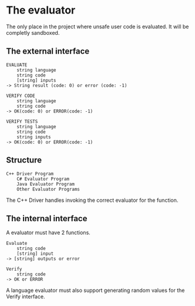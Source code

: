 # The evaluator

The only place in the project where unsafe user code is evaluated. 
It will be completly sandboxed.

## The external interface
    EVALUATE
        string language
        string code
        [string] inputs
    -> String result (code: 0) or error (code: -1)
    
    VERIFY CODE
        string language
        string code
    -> OK(code: 0) or ERROR(code: -1)

    VERIFY TESTS
        string language
        string code
        string inputs
    -> OK(code: 0) or ERROR(code: -1)

## Structure
    C++ Driver Program
        C# Evaluator Program
        Java Evaluator Program
        Other Evaluator Programs

The C++ Driver handles invoking the correct evaluator for the function.

## The internal interface
A evaluator must have 2 functions.

    Evaluate
        string code
        [string] input
    -> [string] outputs or error

    Verify
        string code
    -> OK or ERROR

A language evaluator must also support generating random values for the Verify interface.

